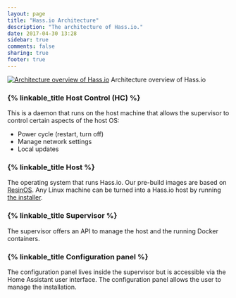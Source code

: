 ```yaml
---
layout: page
title: "Hass.io Architecture"
description: "The architecture of Hass.io."
date: 2017-04-30 13:28
sidebar: true
comments: false
sharing: true
footer: true
---
```


<p class='img'>
  <a href='/images/hassio/architecture.png'><img src='/images/hassio/architecture.png' alt='Architecture overview of Hass.io'></a>
  Architecture overview of Hass.io
</p>

### {% linkable_title Host Control (HC) %}

This is a daemon that runs on the host machine that allows the supervisor to control certain aspects of the host OS:

 - Power cycle (restart, turn off)
 - Manage network settings
 - Local updates

### {% linkable_title Host %}

The operating system that runs Hass.io. Our pre-build images are based on [ResinOS]. Any Linux machine can be turned into a Hass.io host by running [the installer][linux].

### {% linkable_title Supervisor %}

The supervisor offers an API to manage the host and the running Docker containers.

### {% linkable_title Configuration panel %}

The configuration panel lives inside the supervisor but is accessible via the Home Assistant user interface. The configuration panel allows the user to manage the installation.

[ResinOS]: https://resinos.io/
[linux]: /hassio/installation/#alternative-install-on-generic-linux-server
